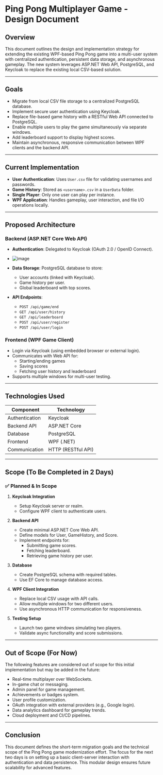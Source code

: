 # Ping Pong Multiplayer Game - Design Document

## Overview

This document outlines the design and implementation strategy for extending the existing WPF-based Ping Pong game into a multi-user system with centralized authentication, persistent data storage, and asynchronous gameplay. The new system leverages ASP.NET Web API, PostgreSQL, and Keycloak to replace the existing local CSV-based solution.

---

## Goals

- Migrate from local CSV file storage to a centralized PostgreSQL database.
- Implement secure user authentication using Keycloak.
- Replace file-based game history with a RESTful Web API connected to PostgreSQL.
- Enable multiple users to play the game simultaneously via separate windows.
- Add leaderboard support to display highest scores.
- Maintain asynchronous, responsive communication between WPF clients and the backend API.

---

## Current Implementation

- **User Authentication**: Uses `User.csv` file for validating usernames and passwords.
- **Game History**: Stored as `<username>.csv` in a `UserData` folder.
- **Single Player**: Only one user can play per instance.
- **WPF Application**: Handles gameplay, user interaction, and file I/O operations locally.

---

## Proposed Architecture

### Backend (ASP.NET Core Web API)
- **Authentication**: Delegated to Keycloak (OAuth 2.0 / OpenID Connect).
- ![image](https://github.com/user-attachments/assets/e02a7093-f65a-4291-98de-734643681b27)

- **Data Storage**: PostgreSQL database to store:
  - User accounts (linked with Keycloak).
  - Game history per user.
  - Global leaderboard with top scores.
- **API Endpoints**:
  - `POST /api/game/end`
  - `GET /api/user/history`
  - `GET /api/leaderboard`
  - `POST /api/user/register`
  - `POST /api/user/login`
### Frontend (WPF Game Client)
- Login via Keycloak (using embedded browser or external login).
- Communicates with Web API for:
  - Starting/ending games
  - Saving scores
  - Fetching user history and leaderboard
- Supports multiple windows for multi-user testing.

---

## Technologies Used

| Component       | Technology         |
|----------------|--------------------|
| Authentication | Keycloak           |
| Backend API    | ASP.NET Core       |
| Database       | PostgreSQL         |
| Frontend       | WPF (.NET)         |
| Communication  | HTTP (RESTful API) |

---

## Scope (To Be Completed in 2 Days)

### ✅ Planned & In Scope
1. **Keycloak Integration**  
   - Setup Keycloak server or realm.
   - Configure WPF client to authenticate users.

2. **Backend API**  
   - Create minimal ASP.NET Core Web API.
   - Define models for User, GameHistory, and Score.
   - Implement endpoints for:
     - Submitting game scores.
     - Fetching leaderboard.
     - Retrieving game history per user.

3. **Database**  
   - Create PostgreSQL schema with required tables.
   - Use EF Core to manage database access.

4. **WPF Client Integration**  
   - Replace local CSV usage with API calls.
   - Allow multiple windows for two different users.
   - Use asynchronous HTTP communication for responsiveness.

5. **Testing Setup**  
   - Launch two game windows simulating two players.
   - Validate async functionality and score submissions.

---

## Out of Scope (For Now)

The following features are considered out of scope for this initial implementation but may be added in the future:

- Real-time multiplayer over WebSockets.
- In-game chat or messaging.
- Admin panel for game management.
- Achievements or badges system.
- User profile customization.
- OAuth integration with external providers (e.g., Google login).
- Data analytics dashboard for gameplay trends.
- Cloud deployment and CI/CD pipelines.

---

## Conclusion

This document defines the short-term migration goals and the technical scope of the Ping Pong game modernization effort. The focus for the next two days is on setting up a basic client-server interaction with authentication and data persistence. This modular design ensures future scalability for advanced features.
